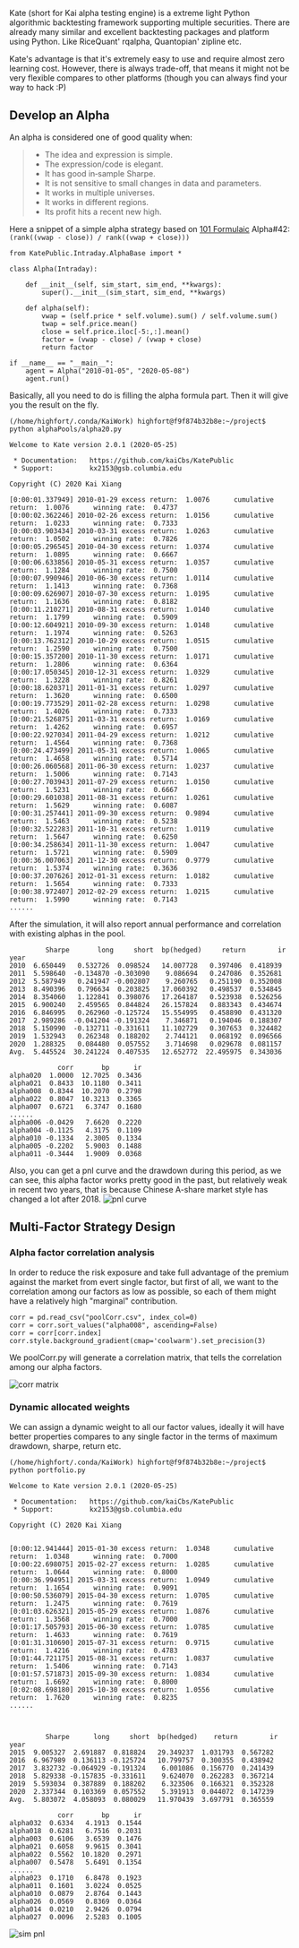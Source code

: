 Kate (short for Kai alpha testing engine) is a extreme light Python algorithmic backtesting framework supporting multiple securities. There are already many similar and excellent backtesting packages and platform using Python. Like RiceQuant' rqalpha, Quantopian' zipline etc. 

Kate's advantage is that it's extremely easy to use and require almost zero learning cost. However, there is always trade-off, that means it might not be very flexible compares to other platforms (though you can always find your way to hack :P)


## Develop an Alpha

An alpha is considered one of good quality when: 

> - The idea and expression is simple.  
> - The expression/code is elegant.  
> - It has good in‐sample Sharpe.  
> - It is not sensitive to small changes in data and parameters.   
> - It works in multiple universes.
> - It works in different regions.
> - Its profit hits a recent new high. 


Here a snippet of a simple alpha strategy based on [101 Formulaic](https://arxiv.org/ftp/arxiv/papers/1601/1601.00991.pdf) Alpha#42: `(rank((vwap - close)) / rank((vwap + close)))`


```
from KatePublic.Intraday.AlphaBase import *

class Alpha(Intraday): 

    def __init__(self, sim_start, sim_end, **kwargs):
        super().__init__(sim_start, sim_end, **kwargs)
        
    def alpha(self):
        vwap = (self.price * self.volume).sum() / self.volume.sum()
        twap = self.price.mean()
        close = self.price.iloc[-5:,:].mean()
        factor = (vwap - close) / (vwap + close)
        return factor
        
if __name__ == "__main__":
    agent = Alpha("2010-01-05", "2020-05-08")
    agent.run()
```

Basically, all you need to do is filling the alpha formula part. Then it will give you the result on the fly.

```
(/home/highfort/.conda/KaiWork) highfort@f9f874b32b8e:~/project$ python alphaPools/alpha20.py 

Welcome to Kate version 2.0.1 (2020-05-25)

 * Documentation:   https://github.com/kaiCbs/KatePublic
 * Support:         kx2153@gsb.columbia.edu

Copyright (C) 2020 Kai Xiang

[0:00:01.337949] 2010-01-29 excess return:  1.0076      cumulative return:  1.0076      winning rate:  0.4737
[0:00:02.362246] 2010-02-26 excess return:  1.0156      cumulative return:  1.0233      winning rate:  0.7333
[0:00:03.903434] 2010-03-31 excess return:  1.0263      cumulative return:  1.0502      winning rate:  0.7826
[0:00:05.296545] 2010-04-30 excess return:  1.0374      cumulative return:  1.0895      winning rate:  0.6667
[0:00:06.633856] 2010-05-31 excess return:  1.0357      cumulative return:  1.1284      winning rate:  0.7500
[0:00:07.990946] 2010-06-30 excess return:  1.0114      cumulative return:  1.1413      winning rate:  0.7368
[0:00:09.626907] 2010-07-30 excess return:  1.0195      cumulative return:  1.1636      winning rate:  0.8182
[0:00:11.210271] 2010-08-31 excess return:  1.0140      cumulative return:  1.1799      winning rate:  0.5909
[0:00:12.604921] 2010-09-30 excess return:  1.0148      cumulative return:  1.1974      winning rate:  0.5263
[0:00:13.762312] 2010-10-29 excess return:  1.0515      cumulative return:  1.2590      winning rate:  0.7500
[0:00:15.357200] 2010-11-30 excess return:  1.0171      cumulative return:  1.2806      winning rate:  0.6364
[0:00:17.050345] 2010-12-31 excess return:  1.0329      cumulative return:  1.3228      winning rate:  0.8261
[0:00:18.620371] 2011-01-31 excess return:  1.0297      cumulative return:  1.3620      winning rate:  0.6500
[0:00:19.773529] 2011-02-28 excess return:  1.0298      cumulative return:  1.4026      winning rate:  0.7333
[0:00:21.526875] 2011-03-31 excess return:  1.0169      cumulative return:  1.4262      winning rate:  0.6957
[0:00:22.927034] 2011-04-29 excess return:  1.0212      cumulative return:  1.4564      winning rate:  0.7368
[0:00:24.473499] 2011-05-31 excess return:  1.0065      cumulative return:  1.4658      winning rate:  0.5714
[0:00:26.060568] 2011-06-30 excess return:  1.0237      cumulative return:  1.5006      winning rate:  0.7143
[0:00:27.703943] 2011-07-29 excess return:  1.0150      cumulative return:  1.5231      winning rate:  0.6667
[0:00:29.601038] 2011-08-31 excess return:  1.0261      cumulative return:  1.5629      winning rate:  0.6087
[0:00:31.257441] 2011-09-30 excess return:  0.9894      cumulative return:  1.5463      winning rate:  0.5238
[0:00:32.522283] 2011-10-31 excess return:  1.0119      cumulative return:  1.5647      winning rate:  0.6250
[0:00:34.258634] 2011-11-30 excess return:  1.0047      cumulative return:  1.5721      winning rate:  0.5909
[0:00:36.007063] 2011-12-30 excess return:  0.9779      cumulative return:  1.5374      winning rate:  0.3636
[0:00:37.207626] 2012-01-31 excess return:  1.0182      cumulative return:  1.5654      winning rate:  0.7333
[0:00:38.972407] 2012-02-29 excess return:  1.0215      cumulative return:  1.5990      winning rate:  0.7143
......
```
After the simulation, it will also report annual performance and correlation with existing alphas in the pool.
```
         Sharpe       long     short  bp(hedged)     return        ir
year                                                                
2010  6.650449   0.532726  0.098524   14.007728   0.397406  0.418939
2011  5.598640  -0.134870 -0.303090    9.086694   0.247086  0.352681
2012  5.587949   0.241947 -0.002807    9.260765   0.251190  0.352008
2013  8.490396   0.796634  0.203825   17.060392   0.498537  0.534845
2014  8.354060   1.122841  0.398076   17.264187   0.523938  0.526256
2015  6.900240   2.459565  0.844824   26.157824   0.883343  0.434674
2016  6.846995   0.262960 -0.125724   15.554995   0.458890  0.431320
2017  2.989286  -0.041204 -0.191324    7.346871   0.194046  0.188307
2018  5.150990  -0.132711 -0.331611   11.102729   0.307653  0.324482
2019  1.532943   0.262348  0.188202    2.744121   0.068192  0.096566
2020  1.288325   0.084480  0.057552    3.714698   0.029678  0.081157
Avg.  5.445524  30.241224  0.407535   12.652772  22.495975  0.343036 

            corr       bp      ir
alpha020  1.0000  12.7025  0.3436
alpha021  0.8433  10.1180  0.3411
alpha008  0.8344  10.2070  0.2798
alpha022  0.8047  10.3213  0.3365
alpha007  0.6721   6.3747  0.1680
......
alpha006 -0.0429   7.6620  0.2220
alpha004 -0.1125   4.3175  0.1109
alpha010 -0.1334   2.3005  0.1334
alpha005 -0.2202   5.9003  0.1488
alpha011 -0.3444   1.9009  0.0368
```

Also, you can get a pnl curve and the drawdown during this period, as we can see, this alpha factor works pretty good in the past, but relatively weak in recent two years, that is because Chinese A-share market style has changed a lot after 2018.
![pnl curve](/resource/simResult.png)


## Multi-Factor Strategy Design


### Alpha factor correlation analysis

In order to reduce the risk exposure and take full advantage of the premium against the market from evert single factor, but first of all, we want to the correlation among our factors as low as possible, so each of them might have a relatively high "marginal" contribution.

```
corr = pd.read_csv("poolCorr.csv", index_col=0)
corr = corr.sort_values("alpha008", ascending=False)
corr = corr[corr.index]
corr.style.background_gradient(cmap='coolwarm').set_precision(3)
```

We poolCorr.py will generate a correlation matrix, that tells the correlation among our alpha factors.

![corr matrix](/resource/corrmat.png)


### Dynamic allocated weights

We can assign a dynamic weight to all our factor values, ideally it will have better properties compares to any single factor in the terms of maximum drawdown, sharpe, return etc.



```
(/home/highfort/.conda/KaiWork) highfort@f9f874b32b8e:~/project$ python portfolio.py

Welcome to Kate version 2.0.1 (2020-05-25)

 * Documentation:   https://github.com/kaiCbs/KatePublic
 * Support:         kx2153@gsb.columbia.edu

Copyright (C) 2020 Kai Xiang


[0:00:12.941444] 2015-01-30 excess return:  1.0348      cumulative return:  1.0348      winning rate:  0.7000
[0:00:22.698075] 2015-02-27 excess return:  1.0285      cumulative return:  1.0644      winning rate:  0.8000
[0:00:36.994951] 2015-03-31 excess return:  1.0949      cumulative return:  1.1654      winning rate:  0.9091
[0:00:50.536079] 2015-04-30 excess return:  1.0705      cumulative return:  1.2475      winning rate:  0.7619
[0:01:03.626321] 2015-05-29 excess return:  1.0876      cumulative return:  1.3568      winning rate:  0.7000
[0:01:17.505793] 2015-06-30 excess return:  1.0785      cumulative return:  1.4633      winning rate:  0.7619
[0:01:31.310690] 2015-07-31 excess return:  0.9715      cumulative return:  1.4216      winning rate:  0.4783
[0:01:44.721175] 2015-08-31 excess return:  1.0837      cumulative return:  1.5406      winning rate:  0.7143
[0:01:57.571873] 2015-09-30 excess return:  1.0834      cumulative return:  1.6692      winning rate:  0.8000
[0:02:08.698180] 2015-10-30 excess return:  1.0556      cumulative return:  1.7620      winning rate:  0.8235
......



         Sharpe      long     short  bp(hedged)    return        ir
year                                                              
2015  9.005327  2.691887  0.818824   29.349237  1.031793  0.567282
2016  6.967989  0.136113 -0.125724   10.799757  0.300355  0.438942
2017  3.832732 -0.064929 -0.191324    6.001086  0.156770  0.241439
2018  5.829338 -0.157835 -0.331611    9.624070  0.262283  0.367214
2019  5.593034  0.387889  0.188202    6.323506  0.166321  0.352328
2020  2.337344  0.103369  0.057552    5.391913  0.044072  0.147239
Avg.  5.803072  4.058093  0.080029   11.970439  3.697791  0.365559 

            corr       bp      ir
alpha032  0.6334   4.1913  0.1544
alpha018  0.6281   6.7516  0.2031
alpha003  0.6106   3.6539  0.1476
alpha021  0.6058   9.9615  0.3041
alpha022  0.5562  10.1820  0.2971
alpha007  0.5478   5.6491  0.1354
......
alpha023  0.1710   6.8478  0.1923
alpha011  0.1601   3.0224  0.0525
alpha010  0.0879   2.8764  0.1443
alpha026  0.0569   0.8369  0.0364
alpha014  0.0210   2.9426  0.0794
alpha027  0.0096   2.5283  0.1005
```

![sim pnl](/resource/multifactor.png)

